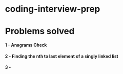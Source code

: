 # coding-interview-prep

# Problems solved

#### 1 - Anagrams Check
#### 2 - Finding the nth to last element of a singly linked list
#### 3 - 
